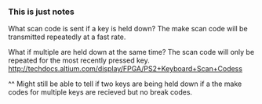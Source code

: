 ### This is just notes

What scan code is sent if a key is held down? 
The make scan code will be transmitted repeatedly at a fast rate.

What if multiple are held down at the same time? 
The scan code will only be repeated for the most recently pressed key. 
http://techdocs.altium.com/display/FPGA/PS2+Keyboard+Scan+Codess

^^ Might still be able to tell if two keys are being held down if a the make codes for multiple keys are recieved but no break codes.




